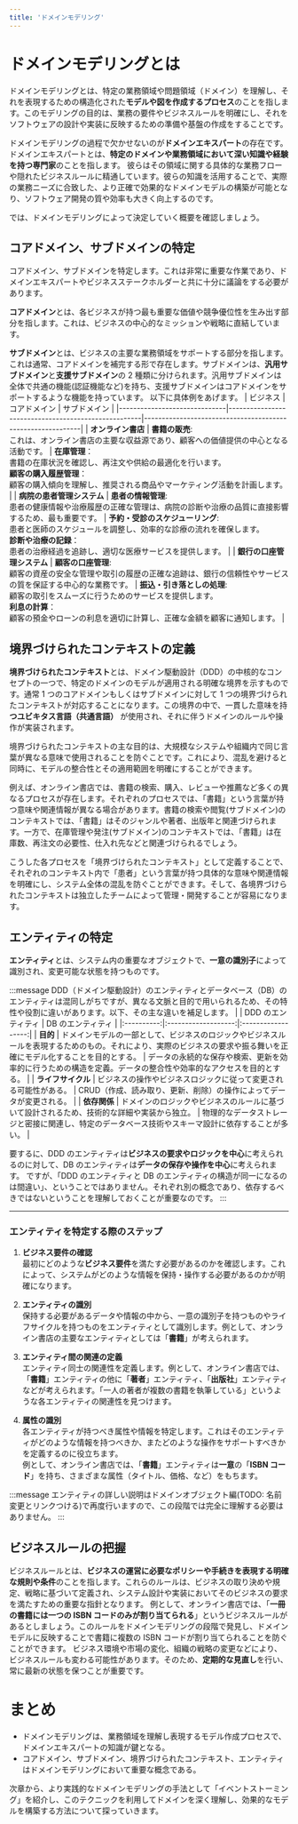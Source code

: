 ```yaml
---
title: 'ドメインモデリング'
---
```


# ドメインモデリングとは

ドメインモデリングとは、特定の業務領域や問題領域（ドメイン）を理解し、それを表現するための構造化された**モデルや図を作成するプロセス**のことを指します。このモデリングの目的は、業務の要件やビジネスルールを明確にし、それをソフトウェアの設計や実装に反映するための準備や基盤の作成をすることです。

ドメインモデリングの過程で欠かせないのが**ドメインエキスパート**の存在です。ドメインエキスパートとは、**特定のドメインや業務領域において深い知識や経験を持つ専門家**のことを指します。 彼らはその領域に関する具体的な業務フローや隠れたビジネスルールに精通しています。彼らの知識を活用することで、実際の業務ニーズに合致した、より正確で効果的なドメインモデルの構築が可能となり、ソフトウェア開発の質や効率も大きく向上するのです。

では、ドメインモデリングによって決定していく概要を確認しましょう。

## コアドメイン、サブドメインの特定

コアドメイン、サブドメインを特定します。これは非常に重要な作業であり、ドメインエキスパートやビジネスステークホルダーと共に十分に議論をする必要があります。

**コアドメイン**とは、各ビジネスが持つ最も重要な価値や競争優位性を生み出す部分を指します。これは、ビジネスの中心的なミッションや戦略に直結しています。

**サブドメイン**とは、ビジネスの主要な業務領域をサポートする部分を指します。これは通常、コアドメインを補完する形で存在します。サブドメインは、**汎用サブドメイン**と**支援サブドメイン**の 2 種類に分けられます。汎用サブドメインは全体で共通の機能(認証機能など)を持ち、支援サブドメインはコアドメインをサポートするような機能を持っています。
以下に具体例をあげます。
| ビジネス | コアドメイン | サブドメイン |
|------------------------------|-----------------------------------------------------|------------------------------------------------------------|
| **オンライン書店** | **書籍の販売**:<br>これは、オンライン書店の主要な収益源であり、顧客への価値提供の中心となる活動です。 | **在庫管理**：<br>書籍の在庫状況を確認し、再注文や供給の最適化を行います。<br>**顧客の購入履歴管理**：<br>顧客の購入傾向を理解し、推奨される商品やマーケティング活動を計画します。 |
| **病院の患者管理システム** | **患者の情報管理**:<br>患者の健康情報や治療履歴の正確な管理は、病院の診断や治療の品質に直接影響するため、最も重要です。 | **予約・受診のスケジューリング**:<br>患者と医師のスケジュールを調整し、効率的な診療の流れを確保します。<br>**診断や治療の記録**：<br>患者の治療経過を追跡し、適切な医療サービスを提供します。 |
| **銀行の口座管理システム** | **顧客の口座管理**:<br>顧客の資産の安全な管理や取引の履歴の正確な追跡は、銀行の信頼性やサービスの質を保証する中心的な業務です。 | **振込・引き落としの処理**:<br>顧客の取引をスムーズに行うためのサービスを提供します。<br>**利息の計算**：<br>顧客の預金やローンの利息を適切に計算し、正確な金額を顧客に通知します。 |

## 境界づけられたコンテキストの定義

**境界づけられたコンテキスト**とは、ドメイン駆動設計（DDD）の中核的なコンセプトの一つで、特定のドメインのモデルが適用される明確な境界を示すものです。通常 1 つのコアドメインもしくはサブドメインに対して 1 つの境界づけられたコンテキストが対応することになります。この境界の中で、一貫した意味を持**つユビキタス言語（共通言語）** が使用され、それに伴うドメインのルールや操作が実装されます。

境界づけられたコンテキストの主な目的は、大規模なシステムや組織内で同じ言葉が異なる意味で使用されることを防ぐことです。これにより、混乱を避けると同時に、モデルの整合性とその適用範囲を明確にすることができます。

例えば、オンライン書店では、書籍の検索、購入、レビューや推薦など多くの異なるプロセスが存在します。それぞれのプロセスでは、「書籍」という言葉が持つ意味や関連情報が異なる場合があります。書籍の検索や閲覧(サブドメイン)のコンテキストでは、「書籍」はそのジャンルや著者、出版年と関連づけられます。一方で、在庫管理や発注(サブドメイン)のコンテキストでは、「書籍」は在庫数、再注文の必要性、仕入れ先などと関連づけられるでしょう。

こうした各プロセスを「境界づけられたコンテキスト」として定義することで、それぞれのコンテキスト内で「患者」という言葉が持つ具体的な意味や関連情報を明確にし、システム全体の混乱を防ぐことができます。そして、各境界づけられたコンテキストは独立したチームによって管理・開発することが容易になります。

## エンティティの特定

**エンティティ**とは、システム内の重要なオブジェクトで、**一意の識別子**によって識別され、変更可能な状態を持つものです。

:::message
DDD（ドメイン駆動設計）のエンティティとデータベース（DB）のエンティティは混同しがちですが、異なる文脈と目的で用いられるため、その特性や役割に違いがあります。以下、その主な違いを補足します。
| | DDD のエンティティ | DB のエンティティ |
|:----------:|:-------------------:|:------------------:|
| **目的** | ドメインモデルの一部として、ビジネスのロジックやビジネスルールを表現するためのもの。それにより、実際のビジネスの要求や振る舞いを正確にモデル化することを目的とする。 | データの永続的な保存や検索、更新を効率的に行うための構造を定義。データの整合性や効率的なアクセスを目的とする。 |
| **ライフサイクル** | ビジネスの操作やビジネスロジックに従って変更される可能性がある。 | CRUD（作成、読み取り、更新、削除）の操作によってデータが変更される。 |
| **依存関係** | ドメインのロジックやビジネスのルールに基づいて設計されるため、技術的な詳細や実装から独立。 | 物理的なデータストレージと密接に関連し、特定のデータベース技術やスキーマ設計に依存することが多い。 |

要するに、DDD のエンティティは**ビジネスの要求やロジックを中心**に考えられるのに対して、DB のエンティティは**データの保存や操作を中心**に考えられます。
ですが、「DDD のエンティティと DB のエンティティの構造が同一になるのは間違い」、ということではありません。それぞれ別の概念であり、依存するべきではないということを理解しておくことが重要なのです。
:::

---

### エンティティを特定する際のステップ

1. **ビジネス要件の確認**  
   最初にどのような**ビジネス要件**を満たす必要があるのかを確認します。これによって、システムがどのような情報を保持・操作する必要があるのかが明確になります。

2. **エンティティの識別**  
   保持する必要があるデータや情報の中から、一意の識別子を持つものやライフサイクルを持つものをエンティティとして識別します。例として、オンライン書店の主要なエンティティとしては「**書籍**」が考えられます。

3. **エンティティ間の関連の定義**  
   エンティティ同士の関連性を定義します。例として、オンライン書店では、「**書籍**」エンティティの他に「**著者**」エンティティ、「**出版社**」エンティティなどが考えられます。「一人の著者が複数の書籍を執筆している」というような各エンティティの関連性を見つけます。

4. **属性の識別**  
   各エンティティが持つべき属性や情報を特定します。これはそのエンティティがどのような情報を持つべきか、またどのような操作をサポートすべきかを定義するのに役立ちます。  
   例として、オンライン書店では、「**書籍**」エンティティは**一意**の「**ISBN コード**」を持ち、さまざまな属性（タイトル、価格、など）をもちます。

:::message
エンティティの詳しい説明はドメインオブジェクト編(TODO: 名前変更とリンクつける)で再度行いますので、この段階では完全に理解する必要はありません。
:::

## ビジネスルールの把握

ビジネスルールとは、**ビジネスの運営に必要なポリシーや手続きを表現する明確な規則や条件**のことを指します。これらのルールは、ビジネスの取り決めや規定、戦略に基づいて定義され、システム設計や実装においてそのビジネスの要求を満たすための重要な指針となります。
例として、オンライン書店では、「**一冊の書籍には一つの ISBN コードのみが割り当てられる**」というビジネスルールがあるとしましょう。このルールをドメインモデリングの段階で発見し、ドメインモデルに反映することで書籍に複数の ISBN コードが割り当てられることを防ぐことができます。
ビジネス環境や市場の変化、組織の戦略の変更などにより、ビジネスルールも変わる可能性があります。そのため、**定期的な見直し**を行い、常に最新の状態を保つことが重要です。

# まとめ

- ドメインモデリングは、業務領域を理解し表現するモデル作成プロセスで、ドメインエキスパートの知識が鍵となる。
- コアドメイン、サブドメイン、境界づけられたコンテキスト、エンティティはドメインモデリングにおいて重要な概念である。

次章から、より実践的なドメインモデリングの手法として「イベントストーミング」を紹介し、このテクニックを利用してドメインを深く理解し、効果的なモデルを構築する方法について探っていきます。
